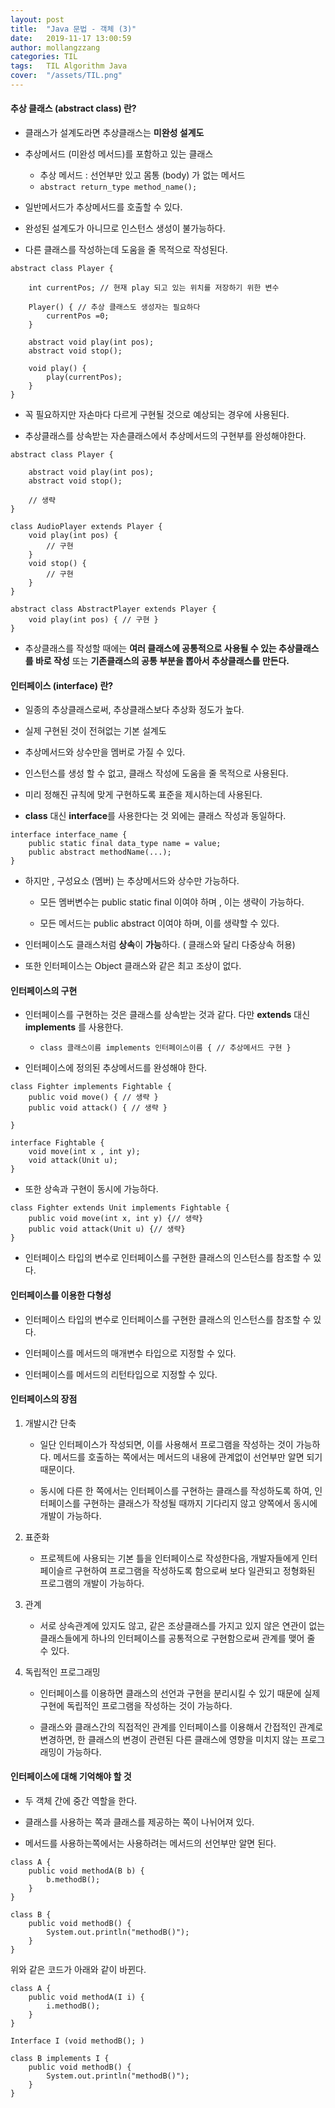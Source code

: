 ```yaml
---
layout: post
title:  "Java 문법 - 객체 (3)"
date:   2019-11-17 13:00:59
author: mollangzzang
categories: TIL
tags:	TIL Algorithm Java
cover:  "/assets/TIL.png"
---
```


#### 추상 클래스 (abstract class) 란?

- 클래스가 설계도라면 추상클래스는 **미완성 설계도**

- 추상메서드 (미완성 메서드)를 포함하고 있는 클래스
    - 추상 메서드 : 선언부만 있고 몸통 (body) 가 없는 메서드
    - `abstract return_type method_name();`

- 일반메서드가 추상메서드를 호출할 수 있다.

- 완성된 설계도가 아니므로 인스턴스 생성이 불가능하다.

- 다른 클래스를 작성하는데 도움을 줄 목적으로 작성된다.

```
abstract class Player {

    int currentPos; // 현재 play 되고 있는 위치를 저장하기 위한 변수

    Player() { // 추상 클래스도 생성자는 필요하다
        currentPos =0;
    }

    abstract void play(int pos);
    abstract void stop();

    void play() {
        play(currentPos);
    }
}
```

- 꼭 필요하지만 자손마다 다르게 구현될 것으로 예상되는 경우에 사용된다.

- 추상클래스를 상속받는 자손클래스에서 추상메서드의 구현부를 완성해야한다.

```
abstract class Player {

    abstract void play(int pos);
    abstract void stop();
    
    // 생략
}

class AudioPlayer extends Player {
    void play(int pos) {
        // 구현
    }
    void stop() {
        // 구현
    }
}

abstract class AbstractPlayer extends Player {
    void play(int pos) { // 구현 }
}

```

- 추상클래스를 작성할 때에는 **여러 클래스에 공통적으로 사용될 수 있는 추상클래스를 바로 작성** 또는 **기존클래스의 공통 부분을 뽑아서 추상클래스를 만든다.**

#### 인터페이스 (interface) 란?

- 일종의 추상클래스로써, 추상클래스보다 추상화 정도가 높다.

- 실제 구현된 것이 전혀없는 기본 설계도

- 추상메서드와 상수만을 멤버로 가질 수 있다.

- 인스턴스를 생성 할 수 없고, 클래스 작성에 도움을 줄 목적으로 사용된다.

- 미리 정해진 규칙에 맞게 구현하도록 표준을 제시하는데 사용된다.

- **class** 대신 **interface**를 사용한다는 것 외에는 클래스 작성과 동일하다.

```
interface interface_name {
    public static final data_type name = value;
    public abstract methodName(...);
}
```

- 하지만 , 구성요소 (멤버) 는 추상메서드와 상수만 가능하다.
    - 모든 멤버변수는 public static final 이여야 하며 , 이는 생략이 가능하다.

    - 모든 메서드는 public abstract 이여야 하며, 이를 생략할 수 있다.

- 인터페이스도 클래스처럼 **상속**이 **가능**하다. ( 클래스와 달리 다중상속 허용)

- 또한 인터페이스는 Object 클래스와 같은 최고 조상이 없다.

#### 인터페이스의 구현

- 인터페이스를 구현하는 것은 클래스를 상속받는 것과 같다. 다만 **extends** 대신 **implements** 를 사용한다.
    - `class 클래스이름 implements 인터페이스이름 { // 추상메서드 구현 }`

- 인터페이스에 정의된 추상메서드를 완성해야 한다.

```
class Fighter implements Fightable {
    public void move() { // 생략 }
    public void attack() { // 생략 }

}

interface Fightable {
    void move(int x , int y);
    void attack(Unit u);
}

```

- 또한 상속과 구현이 동시에 가능하다.

```
class Fighter extends Unit implements Fightable {
    public void move(int x, int y) {// 생략}
    public void attack(Unit u) {// 생략}
}
```

- 인터페이스 타입의 변수로 인터페이스를 구현한 클래스의 인스턴스를 참조할 수 있다.

#### 인터페이스를 이용한 다형성

- 인터페이스 타입의 변수로 인터페이스를 구현한 클래스의 인스턴스를 참조할 수 있다.

- 인터페이스를 메서드의 매개변수 타입으로 지정할 수 있다.

- 인터페이스를 메서드의 리턴타입으로 지정할 수 있다.

#### 인터페이스의 장점

1. 개발시간 단축

    - 일단 인터페이스가 작성되면, 이를 사용해서 프로그램을 작성하는 것이 가능하다. 메서드를 호출하는 쪽에서는 메서드의 내용에 관계없이 선언부만 알면 되기 때문이다.

    - 동시에 다른 한 쪽에서는 인터페이스를 구현하는 클래스를 작성하도록 하여, 인터페이스를 구현하는 클래스가 작성될 때까지 기다리지 않고 양쪽에서 동시에 개발이 가능하다.

2. 표준화

    - 프로젝트에 사용되는 기본 틀을 인터페이스로 작성한다음, 개발자들에게 인터페이슬르 구현하여 프로그램을 작성하도록 함으로써 보다 일관되고 정형화된 프로그램의 개발이 가능하다.

3. 관계

    - 서로 상속관계에 있지도 않고, 같은 조상클래스를 가지고 있지 않은 연관이 없는 클래스들에게 하나의 인터페이스를 공통적으로 구현함으로써 관계를 맺어 줄 수 있다.

4. 독립적인 프로그래밍

    - 인터페이스를 이용하면 클래스의 선언과 구현을 분리시킬 수 있기 때문에 실제 구현에 독립적인 프로그램을 작성하는 것이 가능하다.

    - 클래스와 클래스간의 직접적인 관계를 인터페이스를 이용해서 간접적인 관계로 변경하면, 한 클래스의 변경이 관련된 다른 클래스에 영향을 미치지 않는 프로그래밍이 가능하다.

#### 인터페이스에 대해 기억해야 할 것

- 두 객체 간에 중간 역할을 한다.

- 클래스를 사용하는 쪽과 클래스를 제공하는 쪽이 나뉘어져 있다.

- 메서드를 사용하는쪽에서는 사용하려는 메서드의 선언부만 알면 된다.

```
class A {
    public void methodA(B b) {
        b.methodB();
    }
}

class B {
    public void methodB() {
        System.out.println("methodB()");
    }
}
```

위와 같은 코드가 아래와 같이 바뀐다.

```
class A {
    public void methodA(I i) {
        i.methodB();
    }
}

Interface I (void methodB(); )

class B implements I {
    public void methodB() {
        System.out.println("methodB()");
    }
}
```